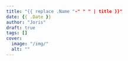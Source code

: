 ```yaml
---
title: "{{ replace .Name "-" " " | title }}"
date: {{ .Date }}
author: "Joris"
draft: true
tags: []
cover:
  image: "/img/"
  alt: ""
---
```

